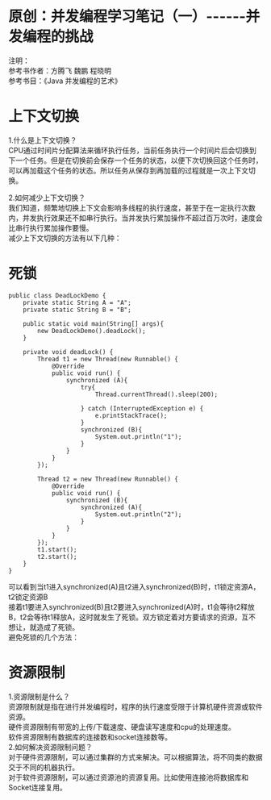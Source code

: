 # 原创：并发编程学习笔记（一）------并发编程的挑战

注明：<br/>
参考书作者：方腾飞  魏鹏   程晓明<br/>
参考书目：《Java 并发编程的艺术》

# 上下文切换

1.什么是上下文切换？<br/>
CPU通过时间片分配算法来循环执行任务，当前任务执行一个时间片后会切换到下一个任务。但是在切换前会保存一个任务的状态，以便下次切换回这个任务时，可以再加载这个任务的状态。所以任务从保存到再加载的过程就是一次上下文切换。

2.如何减少上下文切换？<br/>
我们知道，频繁地切换上下文会影响多线程的执行速度，甚至于在一定执行次数内，并发执行效果还不如串行执行。当并发执行累加操作不超过百万次时，速度会比串行执行累加操作要慢。<br/>
减少上下文切换的方法有以下几种：

# 死锁

```
public class DeadLockDemo {
    private static String A = "A";
    private static String B = "B";

    public static void main(String[] args){
        new DeadLockDemo().deadLock();
    }

    private void deadLock() {
        Thread t1 = new Thread(new Runnable() {
            @Override
            public void run() {
                synchronized (A){
                    try{
                        Thread.currentThread().sleep(200);

                    } catch (InterruptedException e) {
                        e.printStackTrace();
                    }
                    synchronized (B){
                        System.out.println("1");
                    }
                }
            }
        });

        Thread t2 = new Thread(new Runnable() {
            @Override
            public void run() {
                synchronized (B){
                    synchronized (A){
                        System.out.println("2");
                    }
                }
            }
        });
        t1.start();
        t2.start();
    }
}

```

可以看到当t1进入synchronized(A)且t2进入synchronized(B)时，t1锁定资源A，t2锁定资源B<br/>
接着t1要进入synchronized(B)且t2要进入synchronized(A)时，t1会等待t2释放B，t2会等待t1释放A，这时就发生了死锁。双方锁定着对方要请求的资源，互不想让，就造成了死锁。<br/>
避免死锁的几个方法：

# 资源限制

1.资源限制是什么？<br/>
资源限制就是指在进行并发编程时，程序的执行速度受限于计算机硬件资源或软件资源。<br/>
硬件资源限制有带宽的上传/下载速度、硬盘读写速度和cpu的处理速度。<br/>
软件资源限制有数据库的连接数和socket连接数等。<br/>
2.如何解决资源限制问题？<br/>
对于硬件资源限制，可以通过集群的方式来解决。可以根据算法，将不同类的数据交于不同的机器执行。<br/>
对于软件资源限制，可以通过资源池的资源复用。比如使用连接池将数据库和Socket连接复用。

